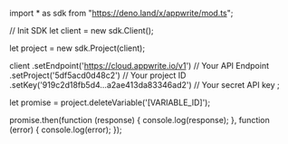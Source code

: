 import * as sdk from "https://deno.land/x/appwrite/mod.ts";

// Init SDK
let client = new sdk.Client();

let project = new sdk.Project(client);

client
    .setEndpoint('https://cloud.appwrite.io/v1') // Your API Endpoint
    .setProject('5df5acd0d48c2') // Your project ID
    .setKey('919c2d18fb5d4...a2ae413da83346ad2') // Your secret API key
;


let promise = project.deleteVariable('[VARIABLE_ID]');

promise.then(function (response) {
    console.log(response);
}, function (error) {
    console.log(error);
});